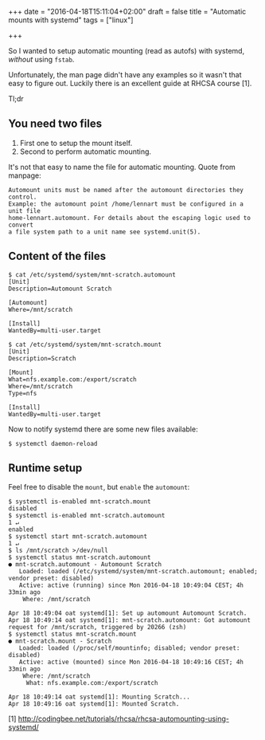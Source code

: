 +++
date = "2016-04-18T15:11:04+02:00"
draft = false
title = "Automatic mounts with systemd"
tags = ["linux"]

+++

So I wanted to setup automatic mounting (read as autofs) with systemd, *without* using `fstab`.

Unfortunately, the man page didn't have any examples so it wasn't that easy to figure out. Luckily there is an excellent guide at RHCSA course [1].

Tl;dr

<!--more-->

## You need two files
1. First one to setup the mount itself.
2. Second to perform automatic mounting.

It's not that easy to name the file for automatic mounting. Quote from manpage:
```
Automount units must be named after the automount directories they control.
Example: the automount point /home/lennart must be configured in a unit file
home-lennart.automount. For details about the escaping logic used to convert
a file system path to a unit name see systemd.unit(5).
```

## Content of the files
```
$ cat /etc/systemd/system/mnt-scratch.automount
[Unit]
Description=Automount Scratch

[Automount]
Where=/mnt/scratch

[Install]
WantedBy=multi-user.target

$ cat /etc/systemd/system/mnt-scratch.mount
[Unit]
Description=Scratch

[Mount]
What=nfs.example.com:/export/scratch
Where=/mnt/scratch
Type=nfs

[Install]
WantedBy=multi-user.target
```

Now to notify systemd there are some new files available:
```
$ systemctl daemon-reload
```

## Runtime setup
Feel free to disable the `mount`, but `enable` the `automount`:

  ```
  $ systemctl is-enabled mnt-scratch.mount
  disabled
  $ systemctl is-enabled mnt-scratch.automount                                                                                             1 ↵
  enabled
  $ systemctl start mnt-scratch.automount                                                                                             1 ↵
  $ ls /mnt/scratch >/dev/null
  $ systemctl status mnt-scratch.automount
  ● mnt-scratch.automount - Automount Scratch
     Loaded: loaded (/etc/systemd/system/mnt-scratch.automount; enabled; vendor preset: disabled)
     Active: active (running) since Mon 2016-04-18 10:49:04 CEST; 4h 33min ago
      Where: /mnt/scratch

  Apr 18 10:49:04 oat systemd[1]: Set up automount Automount Scratch.
  Apr 18 10:49:14 oat systemd[1]: mnt-scratch.automount: Got automount request for /mnt/scratch, triggered by 20266 (zsh)
  $ systemctl status mnt-scratch.mount
  ● mnt-scratch.mount - Scratch
     Loaded: loaded (/proc/self/mountinfo; disabled; vendor preset: disabled)
     Active: active (mounted) since Mon 2016-04-18 10:49:16 CEST; 4h 33min ago
      Where: /mnt/scratch
       What: nfs.example.com:/export/scratch

  Apr 18 10:49:14 oat systemd[1]: Mounting Scratch...
  Apr 18 10:49:16 oat systemd[1]: Mounted Scratch.
  ```

[1] http://codingbee.net/tutorials/rhcsa/rhcsa-automounting-using-systemd/

